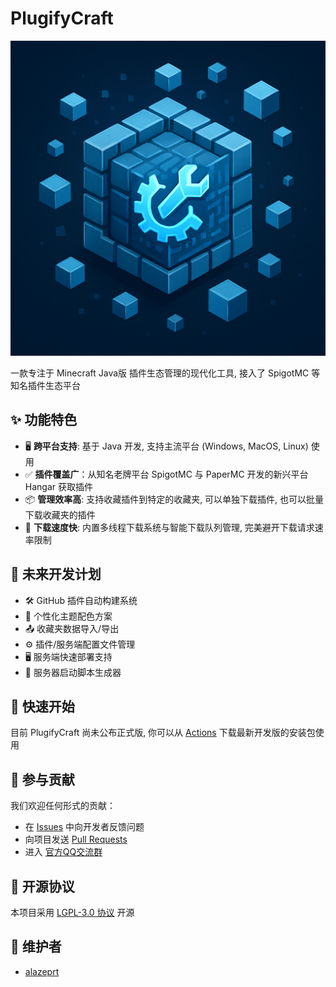 # PlugifyCraft

![PlugifyCraft](./src/main/resources/top/alazeprt/plugifycraft/icon.png "PlugifyCraft")

一款专注于 Minecraft Java版 插件生态管理的现代化工具, 接入了 SpigotMC 等知名插件生态平台

## ✨ 功能特色

- 🖥️ **跨平台支持**: 基于 Java 开发, 支持主流平台 (Windows, MacOS, Linux) 使用
- ✅ **插件覆盖广**：从知名老牌平台 SpigotMC 与 PaperMC 开发的新兴平台 Hangar 获取插件
- 📦 **管理效率高**: 支持收藏插件到特定的收藏夹, 可以单独下载插件, 也可以批量下载收藏夹的插件
- 🚀 **下载速度快**: 内置多线程下载系统与智能下载队列管理, 完美避开下载请求速率限制

## 🛫 未来开发计划
- 🛠️ GitHub 插件自动构建系统
- 🌈 个性化主题配色方案
- 📤 收藏夹数据导入/导出
- ⚙️ 插件/服务端配置文件管理
- 🖥️ 服务端快速部署支持
- 🐋 服务器启动脚本生成器

## 🚀 快速开始

目前 PlugifyCraft 尚未公布正式版, 你可以从 [Actions](http://github.com/alazeprt/PlugifyCraft/actions) 下载最新开发版的安装包使用

## 🤝 参与贡献
我们欢迎任何形式的贡献：
- 在 [Issues](https://github.com/alazeprt/PlugifyCraft/issues) 中向开发者反馈问题
- 向项目发送 [Pull Requests](https://github.com/alazeprt/PlugifyCraft/prs)
- 进入 [官方QQ交流群](http://qm.qq.com/cgi-bin/qm/qr?_wv=1027&k=TBTp1UDTIgX4rhtE2ayN6eAju0ywEN7i&authKey=qXOEW7C89CogD6f%2BcXVJDQ5eFubQUQF3Deg3XIfv3vYHHAjqgbotZui1ZDLxTp4i&noverify=0&group_code=669737143)

## 📜 开源协议
本项目采用 [LGPL-3.0 协议](https://www.gnu.org/licenses/lgpl-3.0.html) 开源

## 👨 维护者
- [alazeprt](https://github.com/alazeprt)


